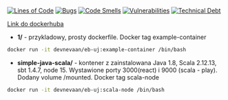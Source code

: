 [![Lines of Code](https://sonarcloud.io/api/project_badges/measure?project=eb-uj&metric=ncloc)](https://sonarcloud.io/dashboard?id=eb-uj)
[![Bugs](https://sonarcloud.io/api/project_badges/measure?project=eb-uj&metric=bugs)](https://sonarcloud.io/dashboard?id=eb-uj)
[![Code Smells](https://sonarcloud.io/api/project_badges/measure?project=eb-uj&metric=code_smells)](https://sonarcloud.io/dashboard?id=eb-uj)
[![Vulnerabilities](https://sonarcloud.io/api/project_badges/measure?project=eb-uj&metric=vulnerabilities)](https://sonarcloud.io/dashboard?id=eb-uj)
[![Technical Debt](https://sonarcloud.io/api/project_badges/measure?project=eb-uj&metric=sqale_index)](https://sonarcloud.io/dashboard?id=eb-uj)

[Link do dockerhuba](https://hub.docker.com/repository/docker/devnevaan/eb-uj "Dockerhub")

* **1/** - przykladowy, prosty dockerfile. Docker tag example-container

```bash
docker run -it devnevaan/eb-uj:example-container /bin/bash
```

* **simple-java-scala/** - kontener z zainstalowana Java 1.8, Scala 2.12.13, sbt 1.4.7, node 15. Wystawione porty 3000(react) i 9000 (scala - play). Dodany volume /mounted.  Docker tag scala-node
```bash
docker run -it devnevaan/eb-uj:scala-node /bin/bash
```
